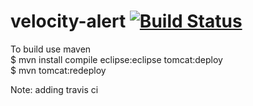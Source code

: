 velocity-alert  [![Build Status](https://travis-ci.org/abeym/velocity-alert.svg?branch=master)](https://travis-ci.org/abeym/velocity-alert)
==============

To build use maven <br/>
$ mvn install compile eclipse:eclipse tomcat:deploy <br/>
$ mvn tomcat:redeploy <br/>

Note: adding travis ci

